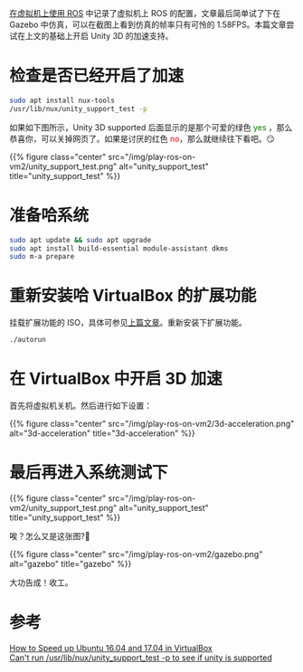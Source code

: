 [在虚拟机上使用 ROS](/post/play-ros-on-vm/) 中记录了虚拟机上 ROS 的配置，文章最后简单试了下在 Gazebo 中仿真，可以在截图上看到仿真的帧率只有可怜的 1.58FPS。本篇文章尝试在上文的基础上开启 Unity 3D 的加速支持。
<!--more-->

# 检查是否已经开启了加速  

``` bash
sudo apt install nux-tools
/usr/lib/nux/unity_support_test -p
```

如果如下图所示，Unity 3D supported 后面显示的是那个可爱的绿色 <font color="green">yes</font> ，那么恭喜你，可以关掉网页了。如果是讨厌的红色 <font color="red">no</font>，那么就继续往下看吧。😏

{{% figure class="center" src="/img/play-ros-on-vm2/unity_support_test.png" alt="unity_support_test" title="unity_support_test" %}}  

# 准备哈系统  

``` bash
sudo apt update && sudo apt upgrade
sudo apt install build-essential module-assistant dkms
sudo m-a prepare
```

# 重新安装哈 VirtualBox 的扩展功能  

挂载扩展功能的 ISO，具体可参见[上篇文章](/post/play-ros-on-vm/)。重新安装下扩展功能。

``` bash
./autorun
```

# 在 VirtualBox 中开启 3D 加速  

首先将虚拟机关机。然后进行如下设置：

{{% figure class="center" src="/img/play-ros-on-vm2/3d-acceleration.png" alt="3d-acceleration" title="3d-acceleration" %}}

# 最后再进入系统测试下  

{{% figure class="center" src="/img/play-ros-on-vm2/unity_support_test.png" alt="unity_support_test" title="unity_support_test" %}}  

唉？怎么又是这张图?🤔  

{{% figure class="center" src="/img/play-ros-on-vm2/gazebo.png" alt="gazebo" title="gazebo" %}}

大功告成！收工。


# 参考  

[How to Speed up Ubuntu 16.04 and 17.04 in VirtualBox
](https://www.linuxbabe.com/virtualbox/speed-up-ubuntu-virtualbox)  
[Can't run /usr/lib/nux/unity_support_test -p to see if unity is supported](https://ubuntuforums.org/showthread.php?t=1856762)  


<!-- [![HitCount](http://hits.dwyl.io/ztluo/post.svg)](http://hits.dwyl.io/ztluo/post) -->

